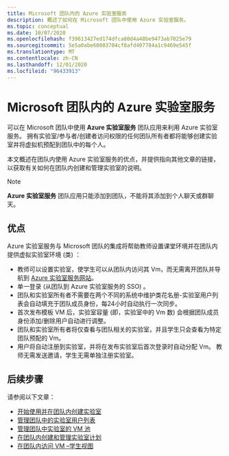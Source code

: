 ```yaml
---
title: Microsoft 团队内的 Azure 实验室服务
description: 概述了如何在 Microsoft 团队中使用 Azure 实验室服务。
ms.topic: conceptual
ms.date: 10/07/2020
ms.openlocfilehash: f39613427ed174dfca80d4a48be9473ab7025e79
ms.sourcegitcommit: 5e5a0abe60803704cf8afd407784a1c9469e545f
ms.translationtype: MT
ms.contentlocale: zh-CN
ms.lasthandoff: 12/01/2020
ms.locfileid: "96433913"
---
```

# <a name="azure-lab-services-within-microsoft-teams"></a>Microsoft 团队内的 Azure 实验室服务

可以在 Microsoft 团队中使用 **Azure 实验室服务** 团队应用来利用 Azure 实验室服务。 拥有实验室/参与者/创建者访问权限的任何团队所有者都将能够创建实验室并将虚拟机预配到团队中的每个人。

本文概述在团队内使用 Azure 实验室服务的优点，并提供指向其他文章的链接，以获取有关如何在团队内创建和管理实验室的说明。 

> [!NOTE]
>**Azure 实验室服务** 团队应用只能添加到团队，不能将其添加到个人聊天或群聊天。

## <a name="benefits"></a>优点

Azure 实验室服务与 Microsoft 团队的集成将帮助教师设置课堂环境并在团队内提供虚拟实验室环境 (类) ： 

* 教师可以设置实验室，使学生可以从团队内访问其 Vm，而无需离开团队并导航到 [Azure 实验室服务网站](https://labs.azure.com)。
* 单一登录 (从团队到 Azure 实验室服务的 SSO) 。
* 团队和实验室所有者不需要在两个不同的系统中维护类花名册-实验室用户列表会自动填充于团队成员身份，每24小时自动执行一次同步。 
* 首次发布模板 VM 后，实验室容量 (即，实验室中的 Vm 数) 会根据团队成员身份添加/删除用户自动进行调整。 
* 团队和实验室所有者将仅查看与团队相关的实验室，并且学生只会查看为特定团队预配的 Vm。 
* 用户将自动注册到实验室，并将在发布实验室后首次登录时自动分配 Vm。 教师无需发送邀请，学生无需单独注册实验室。  

## <a name="next-steps"></a>后续步骤

请参阅以下文章：

- [开始使用并在团队内创建实验室](how-to-get-started-create-lab-within-teams.md)
- [管理团队中的实验室用户列表](how-to-manage-user-lists-within-teams.md)
- [管理团队中实验室的 VM 池](how-to-manage-vm-pool-within-teams.md)
- [在团队内创建和管理实验室计划](how-to-create-schedules-within-teams.md)
- [在团队内访问 VM –学生视图](how-to-access-vm-for-students-within-teams.md)
